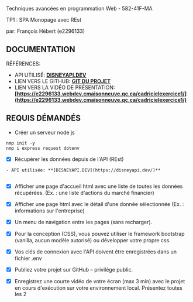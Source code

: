 Techniques avancées en programmation Web  - 582-41F-MA  

TP1 : SPA Monopage avec REst  

par:  François Hébert (e2296133) 

## DOCUMENTATION

RÉFÉRENCES:

- API UTILISÉ: **[DISNEYAPI.DEV](https://disneyapi.dev/)** 
- LIEN VERS LE GITHUB: **[GIT DU PROJET](https://github.com/fhmaisonneuve/s4WebAvance_web_TP1_nodeDisney)**
- LIEN VERS LA VIDÉO DE PRÉSENTATION: **[https://e2296133.webdev.cmaisonneuve.qc.ca/cadricielexercice1/](https://e2296133.webdev.cmaisonneuve.qc.ca/cadricielexercice1/)** 
   

## REQUIS DÉMANDÉS

- Créer un serveur node js

```
nmp init -y
nmp i express request dotenv

```
  
- [x] Récupérer les données depuis de l'API (REst)

```
- API utilisée: **[DISNEYAPI.DEV](https://disneyapi.dev/)** 


```


- [x] Afficher une page d'accueil html avec une liste de toutes les données
récupérées. (Ex. : une liste d'actions du marché financier)

- [x] Afficher une page html avec le détail d'une donnée sélectionnée (Ex. :
informations sur l'entreprise)

- [x] Un menu de navigation entre les pages (sans recharger).

- [x] Pour la conception (CSS), vous pouvez utiliser le framework bootstrap (vanilla, aucun modèle autorisé) ou développer votre propre css.


- [x] Vos clés de connexion avec l'API doivent être enregistrées dans un fichier
.env

- [x] Publiez votre projet sur GitHub – privilège public.

- [x] Enregistrez une courte vidéo de votre écran (max 3 min) avec le projet en
cours d'exécution sur votre environnement local. Présentez toutes les 2
  



